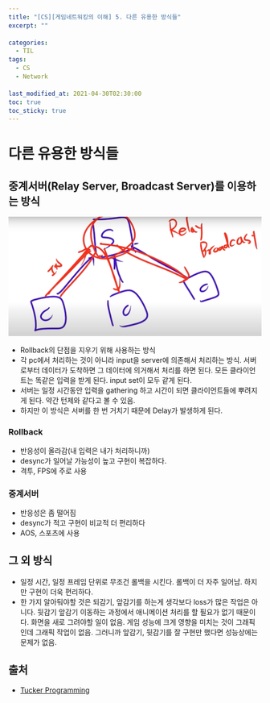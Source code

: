 ```yaml
---
title: "[CS][게임네트워킹의 이해] 5. 다른 유용한 방식들"
excerpt: ""

categories:
  - TIL
tags:
  - CS
  - Network
 
last_modified_at: 2021-04-30T02:30:00
toc: true
toc_sticky: true
---
```


# 다른 유용한 방식들

## 중계서버(Relay Server, Broadcast Server)를 이용하는 방식

![image-20210430020810437](/assets/post_images/2021-04-30-other.assets/image-20210430020810437.png)

- Rollback의 단점을 지우기 위해 사용하는 방식
- 각 pc에서 처리하는 것이 아니라 input을 server에 의존해서 처리하는 방식.  서버로부터 데이터가 도착하면 그 데이터에 의거해서 처리를 하면 된다. 모든 클라이언트는 똑같은 입력을 받게 된다. input set이 모두 같게 된다.
- 서버는 일정 시간동안 입력을 gathering 하고 시간이 되면 클라이언트들에 뿌려지게 된다. 약간 턴제와 같다고 볼 수 있음.
- 하지만 이 방식은 서버를 한 번 거치기 때문에 Delay가 발생하게 된다.

### Rollback

- 반응성이 올라감(내 입력은 내가 처리하니까)
- desync가 일어날 가능성이 높고 구현이 복잡하다.
- 격투, FPS에 주로 사용

### 중계서버

- 반응성은 좀 떨어짐
- desync가 적고 구현이 비교적 더 편리하다
- AOS, 스포츠에 사용 



## 그 외 방식

- 일정 시간, 일정 프레임 단위로 무조건 롤백을 시킨다. 롤백이 더 자주 일어남. 하지만 구현이 더욱 편리하다.
- 한 가지 알아둬야할 것은 되감기, 앞감기를 하는게 생각보다 loss가 많은 작업은 아니다. 뒷감기 앞감기 이동하는 과정에서 애니메이션 처리를 할 필요가 없기 때문이다. 화면을 새로 그려야할 일이 없음. 게임 성능에 크게 영향을 미치는 것이 그래픽인데 그래픽 작업이 없음. 그러니까 앞감기, 뒷감기를 잘 구현만 했다면 성능상에는 문제가 없음.



## 출처

- [Tucker Programming](https://youtu.be/HZC70xFpW8Q)

  

